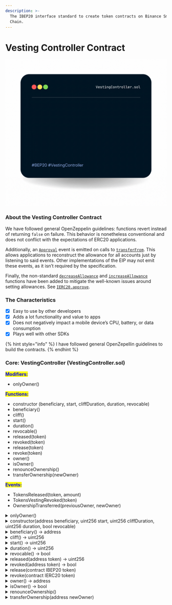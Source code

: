 ```yaml
---
description: >-
  The IBEP20 interface standard to create token contracts on Binance Smart
  Chain.
---
```


# Vesting Controller Contract

![](../../.gitbook/assets/vestingController.gif)

### About the Vesting Controller Contract

We have followed general OpenZeppelin guidelines: functions revert instead of returning `false` on failure. This behavior is nonetheless conventional and does not conflict with the expectations of ERC20 applications.

Additionally, an [`Approval`](https://docs.openzeppelin.com/contracts/2.x/api/token/erc20#IERC20-Approval-address-address-uint256-) event is emitted on calls to [`transferFrom`](https://docs.openzeppelin.com/contracts/2.x/api/token/erc20#ERC20-transferFrom-address-address-uint256-). This allows applications to reconstruct the allowance for all accounts just by listening to said events. Other implementations of the EIP may not emit these events, as it isn’t required by the specification.

Finally, the non-standard [`decreaseAllowance`](https://docs.openzeppelin.com/contracts/2.x/api/token/erc20#ERC20-decreaseAllowance-address-uint256-) and [`increaseAllowance`](https://docs.openzeppelin.com/contracts/2.x/api/token/erc20#ERC20-increaseAllowance-address-uint256-) functions have been added to mitigate the well-known issues around setting allowances. See [`IERC20.approve`](https://docs.openzeppelin.com/contracts/2.x/api/token/erc20#IERC20-approve-address-uint256-).

### The Characteristics

* [x] Easy to use by other developers
* [x] Adds a lot functionality and value to apps
* [x] Does not negatively impact a mobile device’s CPU, battery, or data consumption
* [x] Plays well with other SDKs

{% hint style="info" %}
I have followed general OpenZepellin guidelines to build the contracts.
{% endhint %}

### Core: VestingController (VestingController.sol)

<mark style="color:blue;">**Modifiers:**</mark>

* onlyOwner()

<mark style="color:blue;">**Functions:**</mark>

* constructor (beneficiary, start, cliffDuration, duration, revocable)
* beneficiary()
* cliff()
* start()
* duration()
* revocable()
* released(token)
* revoked(token)
* release(token)
* revoke(token)
* owner()
* isOwner()
* renounceOwnership()
* transferOwnership(newOwner)

<mark style="color:blue;">**Events:**</mark>

* TokensReleased(token, amount)
* TokensVestingRevoked(token)
* OwnershipTransferred(previousOwner, newOwner)

<details>

<summary>onlyOwner()</summary>

Throws if called by any account other than the owner.

</details>

<details>

<summary>constructor(address beneficiary, uint256 start, uint256 cliffDuration, uint256 duration, bool revocable)</summary>

Creates a vesting contract that vests its balance of any ERC20 token to the beneficiary, gradually in a linear fashion until start + duration. By then all of the balance will have vested.

</details>

<details>

<summary>beneficiary() → address</summary>



</details>

<details>

<summary>cliff() → uint256</summary>



</details>

<details>

<summary>start() → uint256</summary>



</details>

<details>

<summary>duration() → uint256</summary>



</details>

<details>

<summary>revocable() → bool</summary>



</details>

<details>

<summary>released(address token) → uint256</summary>



</details>

<details>

<summary>revoked(address token) → bool</summary>



</details>

<details>

<summary>release(contract IBEP20 token)</summary>



</details>

<details>

<summary>revoke(contract IERC20 token)</summary>



</details>

<details>

<summary>owner() → address</summary>

Returns the address of the current owner.

</details>

<details>

<summary>isOwner() → bool</summary>

Returns true if the caller is the current owner.

</details>

<details>

<summary>renounceOwnership()</summary>



</details>

<details>

<summary>transferOwnership(address newOwner)</summary>

Transfers ownership of the contract to a new account (`newOwner`). Can only be called by the current owner.

</details>
